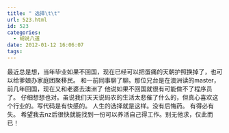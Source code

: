```yaml
---
title: " 选择\t\t"
url: 523.html
id: 523
categories:
  - 胡说八道
date: 2012-01-12 16:06:07
tags:
---
```


最近总是想，当年毕业如果不回国，现在已经可以把蛋痛的天朝护照换掉了，也可以给爹娘办家庭团聚移民。 和一前同事聊了聊。那位兄台是在澳洲读的master，前几年回国，现在又和老婆去澳洲了 他说如果不回国就很有可能做不了程序员了。 仔细想想也对。虽说我们天天说码农的生活太悲催了什么的，但真心喜欢这个行业的。写代码是有快感的。 人生的选择就是这样。没有后悔药。 有得必有失。 希望我去nz后很快就能找到一份可以养活自己得工作。别无他求，仅此而已！